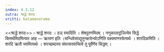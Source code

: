 ```yaml
---
index: 4.3.12
sutra: श्राद्धे शरदः
vritti: balamanorama
---
```


<<श्राद्धे शरदः>> - श्राद्धे शरदः । ठञ् स्यादिति । शेषपूरणमिदम् । ननुकालाट्ठ॑ञित्येव सिद्धे किमर्थमिदमित्यत आह — ऋत्वण इति ।सन्धिवेसाद्यृतुनक्षत्रेभ्योऽणि॑ति वक्ष्यमाणस्येत्यर्थः । शारदिकमिति । शरदि ऋतौ भवमित्यर्थः । शरच्छब्दस्य संवत्सरवाचित्वे तु पूर्वेणैव सिद्धम् । 